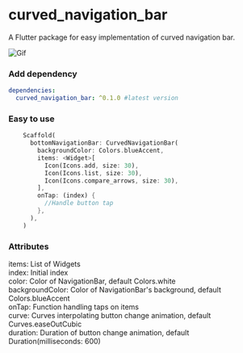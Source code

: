 # curved_navigation_bar

A Flutter package for easy implementation of curved navigation bar. 

![Gif](https://github.com/rafalbednarczuk/curved_navigation_bar/blob/master/example.gif "Fancy Gif")

### Add dependency

```yaml
dependencies:
  curved_navigation_bar: ^0.1.0 #latest version
```

### Easy to use

```dart
    Scaffold(
      bottomNavigationBar: CurvedNavigationBar(
        backgroundColor: Colors.blueAccent,
        items: <Widget>[
          Icon(Icons.add, size: 30),
          Icon(Icons.list, size: 30),
          Icon(Icons.compare_arrows, size: 30),
        ],
        onTap: (index) {
          //Handle button tap
        },
      ),
    )
```

### Attributes

items: List of Widgets  
index: Initial index  
color: Color of NavigationBar, default Colors.white  
backgroundColor: Color of NavigationBar's background, default Colors.blueAccent  
onTap: Function handling taps on items  
curve: Curves interpolating button change animation, default Curves.easeOutCubic  
duration: Duration of button change animation, default Duration(milliseconds: 600)